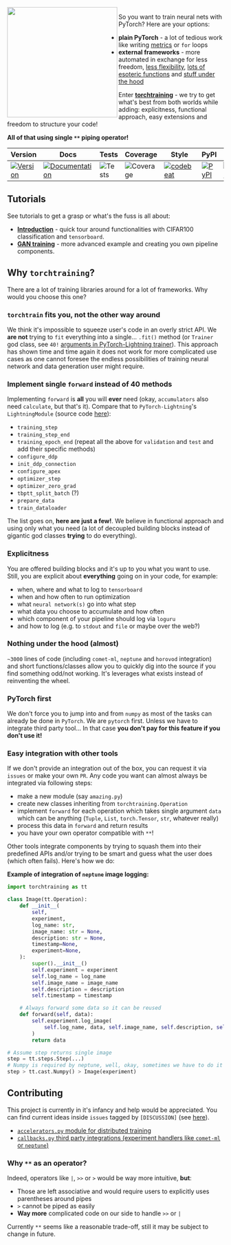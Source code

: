 <img align="left" width="256" height="256" src="https://github.com/szymonmaszke/torchtraining/blob/master/assets/logo.png">

So you want to train neural nets with PyTorch? Here are your options:

- __plain PyTorch__ - a lot of tedious work like writing [metrics](https://github.com/pytorch/pytorch/issues/22439) or `for` loops
- __external frameworks__ - more automated in exchange for less freedom,
[less flexibility](https://github.com/skorch-dev/skorch), [lots of esoteric functions](https://github.com/PyTorchLightning/pytorch-lightning/blob/master/pytorch_lightning/core/datamodule.py) and
[stuff under the hood](https://github.com/fastai/fastai/blob/master/fastai2/optimizer.py)


Enter [__torchtraining__](https://github.com/szymonmaszke/torchtraining/) - we try to get what's best from both worlds while adding:
explicitness, functional approach, easy extensions and freedom to structure your code!

__All of that using single `**` piping operator!__

| Version | Docs | Tests | Coverage | Style | PyPI | Python | PyTorch | Docker | LOC |
|---------|------|-------|----------|-------|------|--------|---------|--------|-----|
| [![Version](https://img.shields.io/static/v1?label=&message=0.0.1&color=377EF0&style=for-the-badge)](https://github.com/szymonmaszke/torchtraining/releases) | [![Documentation](https://img.shields.io/static/v1?label=&message=docs&color=EE4C2C&style=for-the-badge)](https://szymonmaszke.github.io/torchtraining/)  | ![Tests](https://github.com/szymonmaszke/torchtraining/workflows/test/badge.svg) | ![Coverage](https://img.shields.io/codecov/c/github/szymonmaszke/torchtraining?label=%20&logo=codecov&style=for-the-badge) | [![codebeat](https://img.shields.io/static/v1?label=&message=CB&color=27A8E0&style=for-the-badge)](https://codebeat.co/projects/github-com-szymonmaszke-torchtraining-master) | [![PyPI](https://img.shields.io/static/v1?label=&message=PyPI&color=377EF0&style=for-the-badge)](https://pypi.org/project/torchtraining/) | [![Python](https://img.shields.io/static/v1?label=&message=>3.6&color=377EF0&style=for-the-badge&logo=python&logoColor=F8C63D)](https://www.python.org/) | [![PyTorch](https://img.shields.io/static/v1?label=&message=1.6.0&color=EE4C2C&style=for-the-badge)](https://pytorch.org/) | [![Docker](https://img.shields.io/static/v1?label=&message=docker&color=309cef&style=for-the-badge)](https://hub.docker.com/r/szymonmaszke/torchtraining) | ![LOC](https://img.shields.io/static/v1?label=&message=3000&color=327E50&style=for-the-badge)

## Tutorials

See tutorials to get a grasp or what's the fuss is all about:

- [__Introduction__](https://colab.research.google.com/drive/19oI8RlpDT9JZnkW8BbFzrLL1Wse6wD5G?usp=sharing) - quick tour around functionalities with CIFAR100 classification
and `tensorboard`.
- [__GAN training__](https://colab.research.google.com/drive/19oI8RlpDT9JZnkW8BbFzrLL1Wse6wD5G?usp=sharing) - more advanced example and creating you own pipeline components.


## Why `torchtraining`?

There are a lot of training libraries around for a lot of frameworks. Why would
you choose this one?

### `torchtrain` fits you, not the other way around

We think it's impossible to squeeze user's code in an overly strict API.
We __are not__ trying to `fit` everything into a single... `.fit()` method (or `Trainer` god class,
see `40!` [arguments in PyTorch-Lightning trainer](https://github.com/PyTorchLightning/pytorch-lightning/blob/master/pytorch_lightning/trainer/trainer.py#L155)).
This approach has shown time and time again it does not work for more complicated
use cases as one cannot foresee the endless possibilities
of training neural network and data generation user might require.


### Implement single `forward` instead of 40 methods

Implementing `forward` is __all__ you will __ever__ need (okay, `accumulators` also need `calculate`,
but that's it). Compare that to `PyTorch-Lightning`'s `LightningModule` (source code [here](https://github.com/PyTorchLightning/pytorch-lightning/blob/master/pytorch_lightning/core/lightning.py#L51)):

- `training_step`
- `training_step_end`
- `training_epoch_end` (repeat all the above for `validation` and `test` and add their specific methods)
- `configure_ddp`
- `init_ddp_connection`
- `configure_apex`
- `optimizer_step`
- `optimizer_zero_grad`
- `tbptt_split_batch` (?)
- `prepare_data`
- `train_dataloader`

The list goes on, __here are just a few!__.
We believe in functional approach and using only what you need (a lot of decoupled building blocks instead
of gigantic god classes __trying__ to do everything).

### Explicitness

You are offered building blocks and it's up to you what you want to use.
Still, you are explicit about __everything__ going on in your code, for example:
- when, where and what to log to `tensorboard`
- when and how often to run optimization
- what `neural network(s)` go into what step
- what data you choose to accumulate and how often
- which component of your pipeline should log via `loguru`
- and how to log (e.g. to `stdout` and `file` or maybe over the web?)

### Nothing under the hood (almost)

`~3000` lines of code (including `comet-ml`, `neptune` and `horovod` integration)
and short functions/classes allow you to quickly dig
into the source if you find something odd/not working. It's leverages what exists
instead of reinventing the wheel.


### PyTorch first

We don't force you to jump into and from `numpy` as most of the tasks can already be
done in `PyTorch`. We are `pytorch` first.
Unless we have to integrate third party tool... In that case __you don't pay for
this feature if you don't use it!__

### Easy integration with other tools

If we don't provide an integration out of the box, you can request it via `issues`
or make your own `PR`. Any code you want can almost always be integrated via following steps:

- make a new module (say `amazing.py`)
- create new classes inheriting from `torchtraining.Operation`
- implement `forward` for each operation which takes single argument `data`
which can be anything (`Tuple`, `List`, `torch.Tensor`, `str`, whatever really)
- process this data in `forward` and return results
- you have your own operator compatible with `**`!

Other tools integrate components by trying to squash them into their predefined APIs
and/or trying to be smart and guess what the user does (which often fails).
Here's how we do:

__Example of integration of `neptune` image logging:__


```python
import torchtraining as tt

class Image(tt.Operation):
    def __init__(
        self,
        experiment,
        log_name: str,
        image_name: str = None,
        description: str = None,
        timestamp=None,
        experiment=None,
    ):
        super().__init__()
        self.experiment = experiment
        self.log_name = log_name
        self.image_name = image_name
        self.description = description
        self.timestamp = timestamp

    # Always forward some data so it can be reused
    def forward(self, data):
        self.experiment.log_image(
            self.log_name, data, self.image_name, self.description, self.timestamp
        )
        return data

# Assume step returns single image
step = tt.steps.Step(...)
# Numpy is required by neptune, well, okay, sometimes we have to do it
step > tt.cast.Numpy() > Image(experiment)
```

## Contributing

This project is currently in it's infancy and help would be appreciated.
You can find current ideas inside `issues` tagged by `[DISCUSSION]` (see [here](https://github.com/szymonmaszke/torchtraining/issues?q=DISCUSSION)).

- [`accelerators.py` module for distributed training](https://github.com/szymonmaszke/torchtraining/issues/1)
- [`callbacks.py` third party integrations (experiment handlers like `comet-ml` or `neptune`)](https://github.com/szymonmaszke/torchtraining/issues/2)

### Why `**` as an operator?

Indeed, operators like `|`, `>>` or `>` would be way more intuitive, __but__:
- Those are left associative and would require users to explicitly uses
parentheses around pipes
- `>` cannot be piped as easily
- __Way more__ complicated code on our side to handle `>>` or `|`

Currently `**` seems like a reasonable trade-off, still it may be subject to
change in future.
